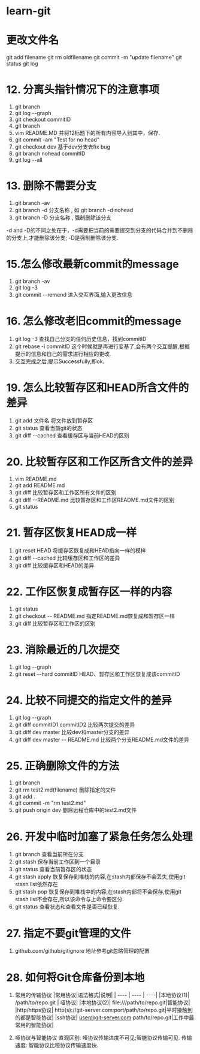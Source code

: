 # learn-git
# 更改文件名
git add filename
git rm oldfilename
git commit -m "update filename"
git status
git log

# 12. 分离头指针情况下的注意事项
1. git branch
2. git log --graph
3. git checkout commitID
4. git branch
5. vim README.MD 并将12标题下的所有内容导入到其中，保存.
6. git commit -am "Test for no head"
7. git checkout dev 基于dev分支去fix bug
8. git branch nohead commitID
9. git log --all 

# 13. 删除不需要分支
1. git branch -av
2. git branch -d 分支名称 , 如 git branch -d nohead
3. git branch -D 分支名称 , 强制删除该分支

-d and -D的不同之处在于，-d需要把当前的需要提交到分支的代码合并到不删除的分支上,才能删除该分支; -D是强制删除该分支.

# 15.怎么修改最新commit的message
1. git branch -av
2. git log -3
3. git commit --remend 进入交互界面,输入更改信息
 
# 16. 怎么修改老旧commit的message
1. git log -3 查找自己分支的任何历史信息，找到commitID
2. git rebase -i commitID 这个时候就是再进行变基了,会有两个交互提醒,根据提示的信息和自己的需求进行相应的更改.
3. 交互完成之后,提示Successfully,即ok. 

# 19. 怎么比较暂存区和HEAD所含文件的差异
1. git add 文件名  将文件放到暂存区
2. git status 	查看当前git的状态
3. git diff --cached 查看缓存区与当前HEAD的区别

# 20. 比较暂存区和工作区所含文件的差异
1. vim README.md
2. git add README.md
3. git diff    比较暂存区和工作区所有文件的区别
4. git diff --README.md  比较暂存区和工作区README.md文件的区别
5. git status

# 21. 暂存区恢复HEAD成一样
1. git reset HEAD	将缓存区恢复成和HEAD指向一样的模样
2. git diff --cached	比较缓存区和工作区的差异
3. git diff		比较缓存区和HEAD的差异

# 22. 工作区恢复成暂存区一样的内容
1. git status
2. git checkout -- README.md	指定README.md恢复成和暂存区一样
3. git diff 			比较暂存区和工作区的区别

# 23. 消除最近的几次提交
1. git log --graph
2. git reset --hard commitID    HEAD、暂存区和工作区恢复成该commitID

# 24. 比较不同提交的指定文件的差异
1. git log --graph
2. git diff commitID1 commitID2  比较两次提交的差异
3. git diff dev master		 比较dev和master分支的差异
4. git diff dev master -- README.md  比较两个分支README.md文件的差异

# 25. 正确删除文件的方法
1. git branch
2. git rm test2.md(filename)  	删除指定的文件
3. git add .
4. git commit -m "rm test2.md"
5. git push origin dev		删除远程仓库中的test2.md文件

# 26. 开发中临时加塞了紧急任务怎么处理
1. git branch		查看当前所在分支
2. git stash		保存当前工作区到一个目录
3. git status		查看当前暂存区的状态 
4. git stash apply	恢复保存到堆栈的内容,在stash内部保存不会丢失,使用git stash list依然存在
5. git stash pop	恢复保存到堆栈中的内容,在stash内部将不会保存,使用git stash list不会存在,所以该命令与上命令要区分.
6. git status		查看状态和查看文件是否已经恢复.

# 27. 指定不要git管理的文件
1. github.com/github/gitignore   地址参考git忽略管理的配置

# 28. 如何将Git仓库备份到本地
1. 常用的传输协议
	|常用协议|语法格式|说明|
	| ----	| ----  | ----|
	|本地协议(1)| /path/to/repo.git	| 哑协议|
	|本地协议(2)| file:///path/to/repo.git|智能协议|
	|http/https协议| http(s)://git-server.com:port/path/to/repo.git|平时接触到的都是智能协议|
	|ssh协议| user@git-server.com:path/to/repo.git|工作中最常用的智能协议|

2. 哑协议与智能协议
直观区别: 哑协议传输进度不可见;智能协议传输可见.
传输速度: 智能协议比哑协议传输速度快.
